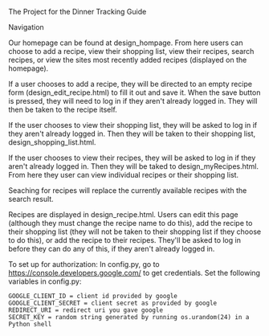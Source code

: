 The Project for the Dinner Tracking Guide

Navigation

Our homepage can be found at design_hompage. From here users can choose to add a recipe, view their shopping list, view their recipes, search recipes, or view the sites most recently added recipes (displayed on the homepage).

If a user chooses to add a recipe, they will be directed to an empty recipe form (design_edit_recipe.html) to fill it out and save it. When the save button is pressed, they will need to log in if they aren't already logged in. They will then be taken to the recipe itself.

If the user chooses to view their shopping list, they will be asked to log in if they aren't already logged in. Then they will be taken to their shopping list, design_shopping_list.html.

If the user chooses to view their recipes, they will be asked to log in if they aren't already logged in. Then they will be taked to design_myRecipes.html. From here they user can view individual recipes or their shopping list.

Seaching for recipes will replace the currently available recipes with the search result.

Recipes are displayed in design_recipe.html. Users can edit this page (although they must change the recipe name to do this), add the recipe to their shopping list (they will not be taken to their shopping list if they choose to do this), or add the recipe to their recipes. They'll be asked to log in before they can do any of this, if they aren't already logged in.

To set up for authorization:
	In config.py, go to https://console.developers.google.com/ to get credentials. 
	Set the following variables in config.py:
		
	GOOGLE_CLIENT_ID = client id provided by google
	GOOGLE_CLIENT_SECRET = client secret as provided by google
	REDIRECT_URI = redirect uri you gave google
	SECRET_KEY = random string generated by running os.urandom(24) in a Python shell


